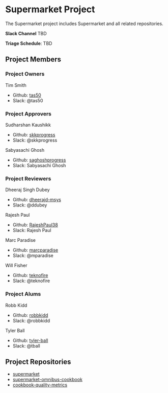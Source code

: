 # Supermarket Project

The Supermarket project includes Supermarket and all related repositories.

**Slack Channel** TBD

**Triage Schedule**: TBD

## Project Members

### Project Owners

Tim Smith

- Github: [tas50](https://github.com/tas50)
- Slack: @tas50

### Project Approvers

Sudharshan Kaushikk

- Github: [skkprogress](https://github.com/skkprogress)
- Slack: @skkprogress

Sabyasachi Ghosh

- Github: [saghoshprogress](https://github.com/saghoshprogress)
- Slack: Sabyasachi Ghosh

### Project Reviewers

Dheeraj Singh Dubey

- Github: [dheerajd-msys](https://github.com/dheerajd-msys)
- Slack: @ddubey

Rajesh Paul

- Github: [RajeshPaul38](https://github.com/RajeshPaul38)
- Slack: Rajesh Paul

Marc Paradise

- Github: [marcparadise](https://github.com/marcparadise)
- Slack: @mparadise

Will Fisher

- Github: [teknofire](https://github.com/teknofire)
- Slack: @teknofire

### Project Alums

Robb Kidd

- Github: [robbkidd](https://github.com/robbkidd)
- Slack: @robbkidd

Tyler Ball

- Github: [tyler-ball](https://github.com/tyler-ball)
- Slack: @tball

## Project Repositories

- [supermarket](https://github.com/chef/supermarket)
- [supermarket-omnibus-cookbook](https://github.com/chef-cookbooks/supermarket-omnibus-cookbook)
- [cookbook-quality-metrics](https://github.com/chef-cookbooks/cookbook-quality-metrics)
